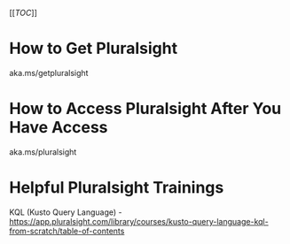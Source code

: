 [[_TOC_]]

# How to Get Pluralsight

aka.ms/getpluralsight 

# How to Access Pluralsight After You Have Access

aka.ms/pluralsight

# Helpful Pluralsight Trainings

KQL (Kusto Query Language) - https://app.pluralsight.com/library/courses/kusto-query-language-kql-from-scratch/table-of-contents
